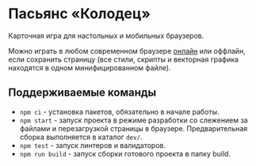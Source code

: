 # Пасьянс «Колодец»

Карточная игра для настольных и мобильных браузеров.

Можно играть в любом современном браузере [онлайн](https://well.efiand.vercel.app) или оффлайн, если сохранить страницу (все стили, скрипты и векторная графика находятся в одном минифицированном файле).


## Поддерживаемые команды

- `npm ci` - установка пакетов, обязательно в начале работы.
- `npm start` - запуск проекта в режиме разработки со слежением за файлами и перезагрузкой страницы в браузере. Предварительная сборка выполняется в каталог `dev/`.
- `npm test` - запуск линтеров и валидаторов.
- `npm run build` - запуск сборки готового проекта в папку build.
